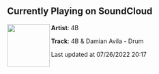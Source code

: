## Currently Playing on SoundCloud

[<img align="left" width="100" src="https://i1.sndcdn.com/artworks-eJB04ELEC1tWUzrS-PXGxxw-t500x500.jpg">](https://soundcloud.com/dj4b/4b-damian-avila-drum)

**Artist**: 4B 

**Track**: 4B & Damian Avila - Drum

Last updated at 07/26/2022 20:17
